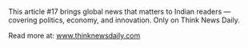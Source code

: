 This article #17 brings global news that matters to Indian readers — covering politics, economy, and innovation. Only on Think News Daily.

Read more at: www.thinknewsdaily.com